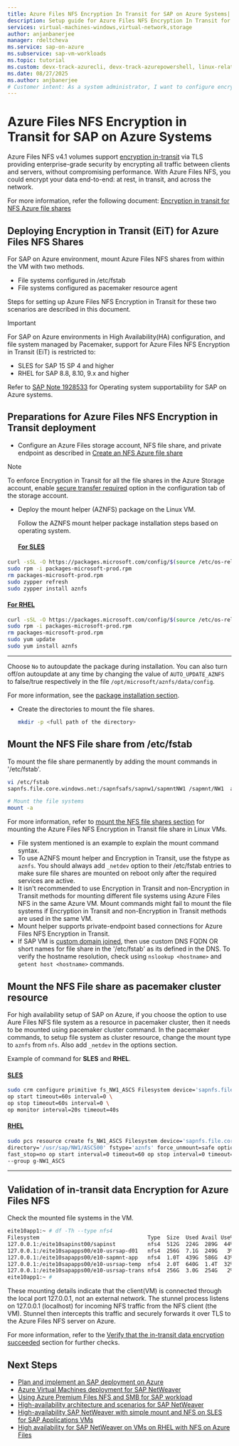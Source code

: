 ```yaml
---
title: Azure Files NFS Encryption In Transit for SAP on Azure Systems| Microsoft Docs
description: Setup guide for Azure Files NFS Encryption In Transit for SAP on Azure Systems
services: virtual-machines-windows,virtual-network,storage
author: anjanbanerjee
manager: rdeltcheva
ms.service: sap-on-azure
ms.subservice: sap-vm-workloads
ms.topic: tutorial
ms.custom: devx-track-azurecli, devx-track-azurepowershell, linux-related-content
ms.date: 08/27/2025
ms.author: anjbanerjee
# Customer intent: As a system administrator, I want to configure encryption in transit on Azure Files using NFS for SAP NetWeaver on Azure VMs, so that I can secure and encrypt the fileshares of SAP applications running on Linux Enterprise Server.
---
```


# Azure Files NFS Encryption in Transit for SAP on Azure Systems

Azure Files NFS v4.1 volumes support [encryption in-transit](https://aka.ms/nfs/EiT/Announcement)  via TLS providing enterprise-grade security by encrypting all traffic between clients and servers, without compromising performance. With Azure Files NFS, you could encrypt your data end-to-end: at rest, in transit, and across the network.

For more information, refer the following document: [Encryption in transit for NFS Azure file shares](../../storage/files/encryption-in-transit-for-nfs-shares.md)

## Deploying Encryption in Transit (EiT) for Azure Files NFS Shares

For SAP on Azure environment, mount Azure Files NFS shares from within the VM with two methods.

- File systems configured in /etc/fstab
- File systems configured as pacemaker resource agent

Steps for setting up Azure Files NFS Encryption in Transit for these two scenarios are described in this document.

> [!Important]
> For SAP on Azure environments in High Availability(HA)  configuration, and file system managed by Pacemaker, support for Azure Files NFS Encryption in Transit (EiT) is restricted to: 
>
> - SLES for SAP 15 SP 4 and higher
> - RHEL for SAP 8.8, 8.10, 9.x and higher
>
> Refer to [SAP Note 1928533](https://me.sap.com/notes/1928533) for Operating system supportability for SAP on Azure systems.

## Preparations for Azure Files NFS Encryption in Transit deployment

- Configure an Azure Files storage account, NFS file share, and private endpoint as described in [Create an NFS Azure file share](../../storage/files/storage-files-quick-create-use-linux.md)

 > [!NOTE]
 > To enforce Encryption in Transit for all the file shares in the Azure Storage account, enable [secure transfer required](../../storage/files/encryption-in-transit-for-nfs-shares.md#enforce-encryption-in-transit) option in the configuration tab of the storage account.

- Deploy the mount helper (AZNFS) package on the Linux VM.

  Follow the AZNFS mount helper package installation steps based on operating system.

  #### [For **SLES**](#tab/SUSE)

 ```bash
 curl -sSL -O https://packages.microsoft.com/config/$(source /etc/os-release && echo "$ID/${VERSION_ID%%.*}")/packages-microsoft-prod.rpm
 sudo rpm -i packages-microsoft-prod.rpm
 rm packages-microsoft-prod.rpm
 sudo zypper refresh
 sudo zypper install aznfs
 ```

  #### [For **RHEL**](#tab/RHEL)

 ```bash
 curl -sSL -O https://packages.microsoft.com/config/$(source /etc/os-release && echo "$ID/${VERSION_ID%%.*}")/packages-microsoft-prod.rpm
 sudo rpm -i packages-microsoft-prod.rpm
 rm packages-microsoft-prod.rpm
 sudo yum update
 sudo yum install aznfs
 ```

 ---

 Choose `No` to autoupdate the package during installation. You can also turn off/on autoupdate at any time by changing the value of `AUTO_UPDATE_AZNFS` to false/true respectively in the file `/opt/microsoft/aznfs/data/config`.

 For more information, see the [package installation section](../../storage/files/encryption-in-transit-for-nfs-shares.md#step-1-check-aznfs-mount-helper-package-installation).

- Create the directories to mount the file shares.

  ```bash
  mkdir -p <full path of the directory>
  ```

## Mount the NFS File share from /etc/fstab

To mount the file share permanently by adding the mount commands in '/etc/fstab'.

```bash
vi /etc/fstab
sapnfs.file.core.windows.net:/sapnfsafs/sapnw1/sapmntNW1 /sapmnt/NW1  aznfs noresvport,vers=4,minorversion=1,nconnect=4,sec=sys,_netdev  0  0

# Mount the file systems
mount -a
```

For more information, refer to [mount the NFS file shares section](../../storage/files/encryption-in-transit-for-nfs-shares.md#step-2-mount-the-nfs-file-share) for mounting the Azure Files NFS Encryption in Transit file share in Linux VMs.

- File system mentioned is an example to explain the mount command syntax.
- To use AZNFS mount helper and Encryption in Transit, use the fstype as `aznfs`. You should always add `_netdev` option to their /etc/fstab entries to make sure file shares are mounted on reboot only after the required services are active.
- It isn't recommended to use Encryption in Transit and non-Encryption in Transit methods for mounting different file systems using Azure Files NFS in the same Azure VM. Mount commands might fail to mount the file systems if Encryption in Transit and non-Encryption in Transit methods are used in the same VM.
- Mount helper supports private-endpoint based connections for Azure Files NFS Encryption in Transit.
- If SAP VM is [custom domain joined](/troubleshoot/azure/virtual-machines/linux/custom-dns-configuration-for-azure-linux-vms), then use custom DNS FQDN OR  short names for file share in the '/etc/fstab' as its defined in the DNS. To verify the hostname resolution, check using `nslookup <hostname>` and `getent host <hostname>` commands.

## Mount the NFS File share as pacemaker cluster resource

For high availability setup of SAP on Azure, if you choose the option to use Aure Files NFS file system as a resource in pacemaker cluster, then it needs to be mounted using pacemaker cluster command. In the pacemaker commands, to setup file system as cluster resource, change the mount type to `aznfs` from `nfs`. Also add `_netdev` in the options section.

Example of command for **SLES** and **RHEL**.

#### [**SLES**](#tab/SUSE)
```bash
sudo crm configure primitive fs_NW1_ASCS Filesystem device='sapnfs.file.core.windows.net:/sapnfsafs/sapnw1/usrsapNW1ascs' directory='/usr/sap/NW1/ASCS00' fstype='aznfs' options='noresvport,vers=4,minorversion=1,sec=sys,_netdev' \
op start timeout=60s interval=0 \
op stop timeout=60s interval=0 \
op monitor interval=20s timeout=40s
```

#### [**RHEL**](#tab/RHEL)

```bash
sudo pcs resource create fs_NW1_ASCS Filesystem device='sapnfs.file.core.windows.net:/sapnfsafs/sapnw1/usrsapNW1ascs' \
directory='/usr/sap/NW1/ASCS00' fstype='aznfs' force_unmount=safe options='noresvport,vers=4,minorversion=1,sec=sys,_netdev' \
fast_stop=no op start interval=0 timeout=60 op stop interval=0 timeout=120 op monitor interval=200 timeout=40 \
--group g-NW1_ASCS
```

---

## Validation of in-transit data Encryption for Azure Files NFS

Check the mounted file systems in the VM.

```bash
eite10app1:~ # df -Th --type nfs4
Filesystem                                  Type  Size  Used Avail Use% Mounted on
127.0.0.1:/eite10sapinst00/sapinst          nfs4  512G  224G  289G  44% /sapinstall
127.0.0.1:/eite10sapapps00/e10-usrsap-d01   nfs4  256G  7.1G  249G   3% /usr/sap
127.0.0.1:/eite10sapapps00/e10-sapmnt-app   nfs4  1.0T  439G  586G  43% /sapmnt/E10
127.0.0.1:/eite10sapapps00/e10-usrsap-temp  nfs4  2.0T  640G  1.4T  32% /usr/sap/temp
127.0.0.1:/eite10sapapps00/e10-usrsap-trans nfs4  256G  3.0G  254G   2% /usr/sap/trans
eite10app1:~ #

```

These mounting details indicate that the client(VM) is connected through the local port 127.0.0.1, not an external network. The stunnel process listens on 127.0.0.1 (localhost) for incoming NFS traffic from the NFS client (the VM). Stunnel then intercepts this traffic and securely forwards it over TLS to the Azure Files NFS server on Azure.

For more information, refer to the [Verify that the in-transit data encryption succeeded](../../storage/files/encryption-in-transit-for-nfs-shares.md#step-3--verify-that-the-in-transit-data-encryption-succeeded) section for further checks.

## Next Steps

- [Plan and implement an SAP deployment on Azure](./planning-guide.md)
- [Azure Virtual Machines deployment for SAP NetWeaver](./deployment-guide.md)
- [Using Azure Premium Files NFS and SMB for SAP workload](./planning-guide-storage-azure-files.md)
- [High-availability architecture and scenarios for SAP NetWeaver](./sap-high-availability-architecture-scenarios.md)
- [High-availability SAP NetWeaver with simple mount and NFS on SLES for SAP Applications VMs](./high-availability-guide-suse-nfs-simple-mount.md)
- [High availability for SAP NetWeaver on VMs on RHEL with NFS on Azure Files](./high-availability-guide-rhel-nfs-azure-files.md)